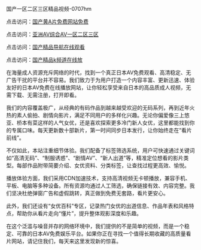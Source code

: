 国产一区二区三区精品视频-0707hm


点击访问：<a href="https://bered.pages.dev/">国产黄A片免费网站免费</a>

点击访问：<a href="https://gsd-agv.pages.dev/">亚洲AV综合AV一区二区三区</a>

点击访问：<a href="https://tfda.pages.dev/">国产精品导航在线观看</a>

点击访问：<a href="https://cfad.pages.dev/">国产精品k频道在线放</a>


在海量成人资源充斥网络的时代，找到一个真正日本AV免费观看、高清稳定、无广告干扰的平台并不容易。我们致力于为用户打造一个内容丰富、更新迅速、体验友好的日本AV免费在线播放网站，让你轻松享受来自日本的高品质成人视频，无需下载、无需注册，打开即看。

我们的内容覆盖极广，从经典的有码作品到越来越受欢迎的无码系列，再到近年火热的素人偷拍、剧情向影片，满足不同用户的多样化兴趣。无论你偏爱像三上悠亚、桥本有菜这样的人气女优，还是喜欢探索更多冷门新人女优，这里都能找到你的专属口味。每天更新数十部新片，第一时间同步日本发行，让你始终走在“看片前线”。

不仅如此，本站注重细节体验。我们配备了标签筛选系统，用户可快速通过关键词如“高清无码”、“制服诱惑”、“剧情AV”、“新人出道”等，精准定位想看的影片类型。每部作品附带简要介绍、女优资料、分类标签，让查找过程更高效、愉悦。

播放体验方面，我们采用CDN加速技术，支持高清视频无卡顿播放，兼容手机、平板、电脑等多种设备。所有资源均通过人工筛选，确保链接有效、内容完整。我们坚决杜绝弹窗广告和虚假跳转，真正做到免费无套路，看片更安心。

此外，我们还设有“女优百科”专区，记录热门女优的出道信息、作品年表和风格特点，帮助你从看片走向“懂片”，提升整体观影深度和乐趣。

在这个泛滥与噪音并存的网络环境中，我们提供的不是简单的视频，而是一个稳定、可靠的日本AV免费娱乐平台。如果你正在寻找一个值得长期收藏的高质量看片网站，请记住我们，每天来这里发现新的惊喜。


<span style="display:none;">[Canonical link](https://github.com/ss36986/36985 ）</span>
